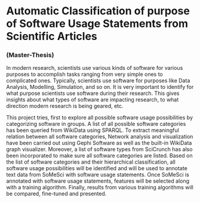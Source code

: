 # Automatic Classification of purpose of Software Usage Statements from Scientific Articles

### (Master-Thesis)

In modern research, scientists use various kinds of software  for various purposes to accomplish tasks ranging from very simple ones to complicated ones. Typically, scientists use software for purposes like Data Analysis, Modelling, Simulation, and so on. 
It is very important to identify for what purpose scientists use software during their research. This gives insights about what types of software are impacting research, to what direction modern research is being geared, etc.

This project tries, first to explore all possible software usage possibilities by categorizing software in groups. A list of all possible software categories has been queried from WikiData using SPARQL. To extract meaningful relation between all software categories, Network analysis and visualization have been carried out using Gephi Software as well as the built-in WikiData graph visualizer. Moreover, a list of software types from SciCrunch has also been incorporated to make sure all software categories are listed. 
Based on the list of software categories and their hierarchical classification, all software usage possibilities will be identified and will be used to annotate text data from SoMeSci with software usage statements. Once SoMeSci is annotated with software usage statements, features will be selected along with a training algorithm. Finally, results from various training algorithms will be compared, fine-tuned and presented.
